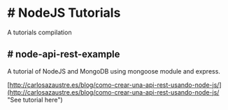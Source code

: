 # # NodeJS Tutorials #

A tutorials compilation

## # node-api-rest-example ##

A tutorial of NodeJS and MongoDB using mongoose module and express.

[http://carlosazaustre.es/blog/como-crear-una-api-rest-usando-node-js/](http://carlosazaustre.es/blog/como-crear-una-api-rest-usando-node-js/ "See tutorial here")